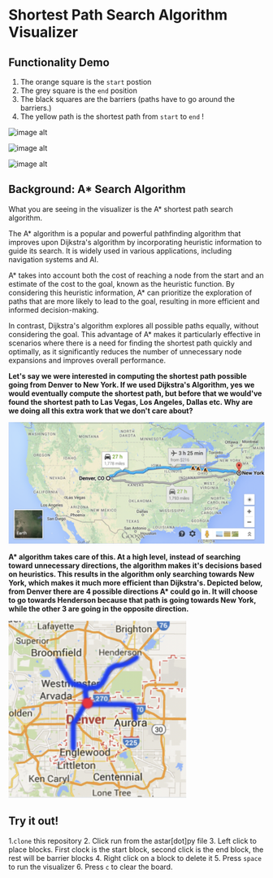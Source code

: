 # Shortest Path Search Algorithm Visualizer

## Functionality Demo
1. The orange square is the `start` postion
2. The grey square is the `end` position
3. The black squares are the barriers (paths have to go around the barriers.)
4. The yellow path is the shortest path from `start` to `end` !


![image alt](https://media.giphy.com/media/W95vvYAUrrRHOKZt3q/giphy.gif)


![image alt](https://media.giphy.com/media/VPLufmcxILVEIl6ISD/giphy.gif)


![image alt](https://media.giphy.com/media/v1.Y2lkPTc5MGI3NjExNGFhNjVlMTY1NDI0NWUxZWM0MmQ2ZTRkYmY0ZTk4NjU1MDNkMWFlOCZlcD12MV9pbnRlcm5hbF9naWZzX2dpZklkJmN0PWc/BOT8GicZ6psBpFGx0A/giphy.gif)


## Background: A* Search Algorithm

What you are seeing in the visualizer is the A* shortest path search algorithm.

The A* algorithm is a popular and powerful pathfinding algorithm that improves upon Dijkstra's algorithm by incorporating heuristic information to guide its search. It is widely used in various applications, including navigation systems and AI.

A* takes into account both the cost of reaching a node from the start and an estimate of the cost to the goal, known as the heuristic function. By considering this heuristic information, A* can prioritize the exploration of paths that are more likely to lead to the goal, resulting in more efficient and informed decision-making.

In contrast, Dijkstra's algorithm explores all possible paths equally, without considering the goal. This advantage of A* makes it particularly effective in scenarios where there is a need for finding the shortest path quickly and optimally, as it significantly reduces the number of unnecessary node expansions and improves overall performance.

**Let's say we were interested in computing the shortest path possible going from Denver to New York. If we used Dijkstra's Algorithm, yes we would eventually compute the shortest path, but before that we would've found the shortest path to Las Vegas, Los Angeles, Dallas etc. Why are we doing all this extra work that we don't care about?**

![alt text](https://github.com/zhijiazhang/sps-algorithms-visualizer/blob/main/pics/denverToNYC.png?raw=true)

**A\* algorithm takes care of this. At a high level, instead of searching toward unnecessary directions, the algorithm makes it's decisions based on heuristics. This results in the algorithm only searching towards New York, which makes it much more efficient than Dijkstra's. Depicted below, from Denver there are 4 possible directions A\* could go in. It will choose to go towards Henderson because that path is going towards New York, while the other 3 are going in the opposite direction.**


<img src="https://github.com/zhijiazhang/sps-algorithms-visualizer/blob/main/pics/denver.png?raw=true"  width="350" height="350">

## Try it out!
1.`clone` this repository
2. Click run from the astar[dot]py file
3. Left click to place blocks. First clock is the start block, second click is the end block, the rest will be barrier blocks
4. Right click on a block to delete it
5. Press `space` to run the visualizer
6. Press `c` to clear the board.